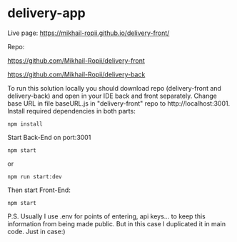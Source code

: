 # delivery-app
Live page: https://mikhail-ropii.github.io/delivery-front/

Repo:

https://github.com/Mikhail-Ropii/delivery-front

https://github.com/Mikhail-Ropii/delivery-back

To run this solution locally you should download repo (delivery-front and delivery-back) and open in your IDE back and front separately. Change base URL in file baseURL.js in "delivery-front" repo to http://localhost:3001.
Install required dependencies in both parts:
```
npm install
```
Start Back-End on port:3001
```
npm start
```
or
```
npm run start:dev
```
Then start Front-End:
```
npm start
```
P.S. Usually I use .env for points of entering, api keys... to keep this information from being made public. But in this case I duplicated it in main code. Just in case:)
